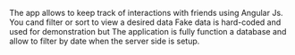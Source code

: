 The app allows to keep track of interactions with friends using Angular Js.  
You cand filter or sort to view a desired data
Fake data is hard-coded and used for demonstration but The application is fully function a database and allow to filter by date when the server side is setup.
